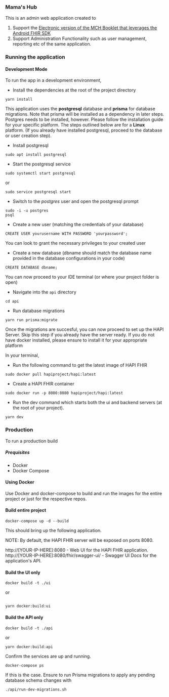 ### Mama's Hub


This is an admin web application created to
1. Support the [Electronic version of the MCH Booklet that leverages the Android FHIR SDK](https://github.com/IntelliSOFT-Consulting/kabarak-mhmis-provider-app) 
2. Support Administration Functionality such as user management, reporting etc of the same application.


### Running the application

#### Development Mode

To run the app in a development environment,

- Install the dependencies at the root of the project directory

```
yarn install
```

This application uses the **postgresql** database and **prisma** for database migrations. Note that prisma will be installed as a dependency in later steps.
Postgres needs to be installed, however. Please follow the installation guide for your specific platform. The steps outlined below are for a **Linux** platform. (If you already have installed postgresql, proceed to the database or user creation step).

- Install postgresql
  
```
sudo apt install postgresql
```

- Start the postgresql service
```
sudo systemctl start postgresql
```
 or

```
sudo service postgresql start
```

- Switch to the _postgres_ user and open the postgresql prompt
```
sudo -i -u postgres
psql
```
- Create a new user (matching the credentials of your database)
 ```
CREATE USER yourusername WITH PASSWORD 'yourpassword';
```
You can look to grant the necessary privileges to your created user

- Create a new database (dbname should match the database name provided in the database configurations in your code)
```
CREATE DATABASE dbname;
```
You can now proceed to your IDE terminal (or where your project folder is open)

- Navigate into the `api` directory
```
cd api
```
- Run database migrations
```
yarn run prisma:migrate
```
Once the migrations are succesful, you can now proceed to set up the HAPI Server. Skip this step if you already have the server ready. 
If you do not have docker installed, please ensure to install it for your appropriate platform

In your terminal,
- Run the following command to get the latest image of HAPI FHIR
```
sudo docker pull hapiproject/hapi:latest
```

- Create a HAPI FHIR container
```
sudo docker run -p 8080:8080 hapiproject/hapi:latest
```

- Run the dev command which starts both the ui and backend servers (at the root of your project).

```
yarn dev
```
### Production

To run a production build

##### Prequisites
- Docker
- Docker Compose


#### Using Docker

Use Docker and docker-compose to build and run the images for the entire project or just for the respective repos.

#### Build entire project

```
docker-compose up -d --build
```
This should bring up the following application.

NOTE: By default, the HAPI FHIR server will be exposed on ports 8080.

http://[YOUR-IP-HERE]:8080 - Web UI for the HAPI FHIR application.
http://[YOUR-IP-HERE]:8080/fhir/swagger-ui/ - Swagger UI Docs for the application's API.


#### Build the UI only

```
docker build -t ./ui
``` 
or 

```

yarn docker:build:ui
```

#### Build the API only

```
docker build -t ./api
```

 or
 
```
yarn docker:build:api
```

Confirm the services are up and running.

```
docker-compose ps
```

If this is the case. Ensure to run Prisma migrations to apply any pending database schema changes with

```
./api/run-dev-migrations.sh
```
